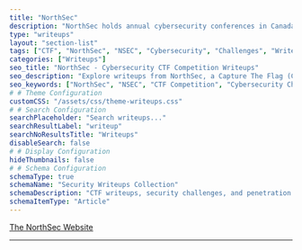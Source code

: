 ```yaml
---
title: "NorthSec"
description: "NorthSec holds annual cybersecurity conferences in Canada, featuring CTF competitions and expert talks. This section contains CTF writeups, security challenges, and hacking tutorials from NorthSec competitions."
type: "writeups"
layout: "section-list"
tags: ["CTF", "NorthSec", "NSEC", "Cybersecurity", "Challenges", "Writeups", "Capture The Flag", "Hacking", "Security", "Education"]
categories: ["Writeups"]
seo_title: "NorthSec - Cybersecurity CTF Competition Writeups"
seo_description: "Explore writeups from NorthSec, a Capture The Flag (CTF) competition that challenges participants with hands-on cybersecurity tasks."
seo_keywords: ["NorthSec", "NSEC", "CTF Competition", "Cybersecurity Challenges", "Capture The Flag", "Hacking Writeups", "Security Education", "Cybersecurity Learning", "CTF Events", "Online CTF"]
# # Theme Configuration
customCSS: "/assets/css/theme-writeups.css"
# # Search Configuration
searchPlaceholder: "Search writeups..."
searchResultLabel: "writeup"
searchNoResultsTitle: "Writeups"
disableSearch: false
# # Display Configuration
hideThumbnails: false
# # Schema Configuration
schemaType: true
schemaName: "Security Writeups Collection"
schemaDescription: "CTF writeups, security challenges, and penetration testing tutorials"
schemaItemType: "Article"
---
```


[The NorthSec Website](https://nsec.io)

---
